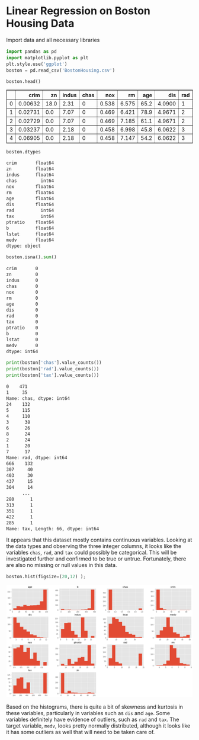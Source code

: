 # Linear Regression on Boston Housing Data

Import data and all necessary libraries


```python
import pandas as pd 
import matplotlib.pyplot as plt
plt.style.use('ggplot')
boston = pd.read_csv('BostonHousing.csv')
```


```python
boston.head()
```




<div>
<style scoped>
    .dataframe tbody tr th:only-of-type {
        vertical-align: middle;
    }

    .dataframe tbody tr th {
        vertical-align: top;
    }

    .dataframe thead th {
        text-align: right;
    }
</style>
<table border="1" class="dataframe">
  <thead>
    <tr style="text-align: right;">
      <th></th>
      <th>crim</th>
      <th>zn</th>
      <th>indus</th>
      <th>chas</th>
      <th>nox</th>
      <th>rm</th>
      <th>age</th>
      <th>dis</th>
      <th>rad</th>
      <th>tax</th>
      <th>ptratio</th>
      <th>b</th>
      <th>lstat</th>
      <th>medv</th>
    </tr>
  </thead>
  <tbody>
    <tr>
      <td>0</td>
      <td>0.00632</td>
      <td>18.0</td>
      <td>2.31</td>
      <td>0</td>
      <td>0.538</td>
      <td>6.575</td>
      <td>65.2</td>
      <td>4.0900</td>
      <td>1</td>
      <td>296</td>
      <td>15.3</td>
      <td>396.90</td>
      <td>4.98</td>
      <td>24.0</td>
    </tr>
    <tr>
      <td>1</td>
      <td>0.02731</td>
      <td>0.0</td>
      <td>7.07</td>
      <td>0</td>
      <td>0.469</td>
      <td>6.421</td>
      <td>78.9</td>
      <td>4.9671</td>
      <td>2</td>
      <td>242</td>
      <td>17.8</td>
      <td>396.90</td>
      <td>9.14</td>
      <td>21.6</td>
    </tr>
    <tr>
      <td>2</td>
      <td>0.02729</td>
      <td>0.0</td>
      <td>7.07</td>
      <td>0</td>
      <td>0.469</td>
      <td>7.185</td>
      <td>61.1</td>
      <td>4.9671</td>
      <td>2</td>
      <td>242</td>
      <td>17.8</td>
      <td>392.83</td>
      <td>4.03</td>
      <td>34.7</td>
    </tr>
    <tr>
      <td>3</td>
      <td>0.03237</td>
      <td>0.0</td>
      <td>2.18</td>
      <td>0</td>
      <td>0.458</td>
      <td>6.998</td>
      <td>45.8</td>
      <td>6.0622</td>
      <td>3</td>
      <td>222</td>
      <td>18.7</td>
      <td>394.63</td>
      <td>2.94</td>
      <td>33.4</td>
    </tr>
    <tr>
      <td>4</td>
      <td>0.06905</td>
      <td>0.0</td>
      <td>2.18</td>
      <td>0</td>
      <td>0.458</td>
      <td>7.147</td>
      <td>54.2</td>
      <td>6.0622</td>
      <td>3</td>
      <td>222</td>
      <td>18.7</td>
      <td>396.90</td>
      <td>5.33</td>
      <td>36.2</td>
    </tr>
  </tbody>
</table>
</div>




```python
boston.dtypes
```




    crim       float64
    zn         float64
    indus      float64
    chas         int64
    nox        float64
    rm         float64
    age        float64
    dis        float64
    rad          int64
    tax          int64
    ptratio    float64
    b          float64
    lstat      float64
    medv       float64
    dtype: object




```python
boston.isna().sum()
```




    crim       0
    zn         0
    indus      0
    chas       0
    nox        0
    rm         0
    age        0
    dis        0
    rad        0
    tax        0
    ptratio    0
    b          0
    lstat      0
    medv       0
    dtype: int64




```python
print(boston['chas'].value_counts())
print(boston['rad'].value_counts())
print(boston['tax'].value_counts())
```

    0    471
    1     35
    Name: chas, dtype: int64
    24    132
    5     115
    4     110
    3      38
    6      26
    8      24
    2      24
    1      20
    7      17
    Name: rad, dtype: int64
    666    132
    307     40
    403     30
    437     15
    304     14
          ... 
    280      1
    313      1
    351      1
    422      1
    285      1
    Name: tax, Length: 66, dtype: int64


It appears that this dataset mostly contains continuous variables. Looking at the data types and observing the three integer columns, it looks like the variables `chas`, `rad`, and `tax` could possibly be categorical. This will be investigated further and confirmed to be true or untrue. Fortunately, there are also no missing or null values in this data.


```python
boston.hist(figsize=(20,12) );
```


![png](output_8_0.png)


Based on the histograms, there is quite a bit of skewness and kurtosis in these variables, particularly in variables such as `dis` and `age`. Some variables definitely have evidence of outliers, such as `rad` and `tax`. The target variable, `medv`, looks pretty normally distributed, although it looks like it has some outliers as well that will need to be taken care of.


```python

```
